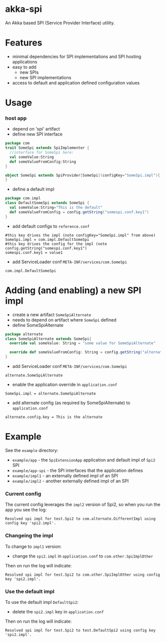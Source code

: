 # akka-spi

An Akka based SPI (Service Provider Interface) utility.

# Features

* minimal dependencies for SPI implementations and SPI hosting applications
* easy to add
  * new SPIs
  * new SPI implementations
* access to default and application defined configuration values 
  
  
# Usage

### host app
* depend on 'spi' artifact
* define new SPI interface
```scala
package com
trait SomeSpi extends SpiImplementer {
  //interface for SomeSpi here:
  val someValue:String
  def someValueFromConfig:String
}

object SomeSpi extends SpiProvider[SomeSpi](configKey="SomeSpi.impl"){
}
```

* define a default impl
```scala
package com.impl
class DefaultSomeSpi extends SomeSpi {
  val someValue:String="This is the default"
  def someValueFromConfig = config.getString("somespi.conf.key1")
}
```    

* add default configs to `reference.conf`
```
#this key drives the impl (note configKey="SomeSpi.impl" from above)
SomeSpi.impl = com.impl.DefaultSomeSpi
#this key drives the config for the impl (note config.getString("somespi.conf.key1")
somespi.conf.key1 = value1
```

* add ServiceLoader conf `META-INF/services/com.SomeSpi`
```
com.impl.DefaultSomeSpi
```  

# Adding (and enabling) a new SPI impl

* create a new artifact `SomeSpiAlternate`
* needs to depend on artifact where `SomeSpi` defined
* define SomeSpiAlternate
```scala
package alternate
class SomeSpiAlternate extends SomeSpi{
  override val someValue: String = "some value for SomeSpiAlternate"

  override def someValueFromConfig: String = config.getString("alternate.config.key")
}
```
* add ServiceLoader conf `META-INF/services/com.SomeSpi`
```
alternate.SomeSpiAlternate
```  
* enable the application override in `application.conf`
```
SomeSpi.impl = alternate.SomeSpiAlternate
```
* add alternate config (as required by SomeSpiAlternate) to `application.conf`
```
alternate.config.key = This is the alternate
```

# Example

See the `example` directory:
* `example/app` - the `SpiExtensionApp` application and default impl of `Spi2` SPI
* `example/app-spi` - the SPI interfaces that the application defines
* `example/impl1` - an externally defined impl of an SPI
* `example/impl2` - another externally defined impl of an SPI

### Current config

The current config leverages the `impl2` version of Spi2, so when you run the app you see the log:
```
Resolved spi impl for test.Spi2 to com.alternate.DifferentImpl using config key 'spi2.impl'.
```

### Changeing the impl

To change to `impl1` version:
* change the `spi2.impl` in `application.conf` to `com.other.SpiImplOther`

Then on run the log will indicate:
```
Resolved spi impl for test.Spi2 to com.other.SpiImplOther using config key 'spi2.impl'.
```

### Use the default impl

To use the default impl `DefaultSpi2`:

* delete the `spi2.impl` key in `application.conf`

Then on run the log will indicate:
```
Resolved spi impl for test.Spi2 to test.DefaultSpi2 using config key 'spi2.impl'.
``` 


